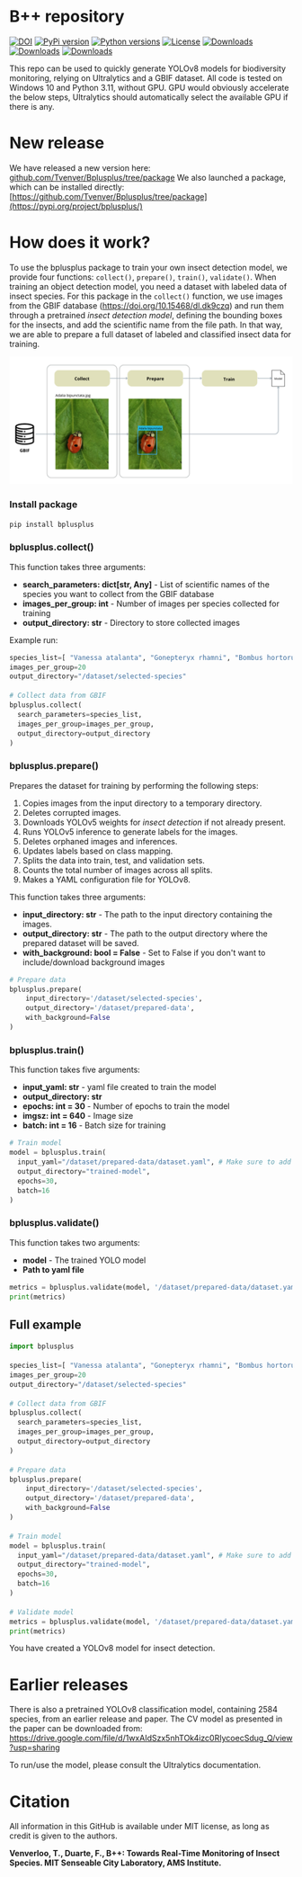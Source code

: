 # B++ repository

[![DOI](https://zenodo.org/badge/765250194.svg)](https://zenodo.org/badge/latestdoi/765250194) 
[![PyPi version](https://img.shields.io/pypi/v/bplusplus.svg)](https://pypi.org/project/bplusplus/)
[![Python versions](https://img.shields.io/pypi/pyversions/bplusplus.svg)](https://pypi.org/project/bplusplus/)
[![License](https://img.shields.io/pypi/l/bplusplus.svg)](https://pypi.org/project/bplusplus/)
[![Downloads](https://static.pepy.tech/badge/bplusplus)](https://pepy.tech/project/bplusplus)
[![Downloads](https://static.pepy.tech/badge/bplusplus/month)](https://pepy.tech/project/bplusplus)
[![Downloads](https://static.pepy.tech/badge/bplusplus/week)](https://pepy.tech/project/bplusplus)

This repo can be used to quickly generate YOLOv8 models for biodiversity monitoring, relying on Ultralytics and a GBIF dataset.
All code is tested on Windows 10 and Python 3.11, without GPU. GPU would obviously accelerate the below steps, Ultralytics should automatically select the available GPU if there is any.

# New release
We have released a new version here: [github.com/Tvenver/Bplusplus/tree/package](https://github.com/Tvenver/Bplusplus/tree/package)
We also launched a package, which can be installed directly: [https://github.com/Tvenver/Bplusplus/tree/package](https://pypi.org/project/bplusplus/)

# How does it work?

To use the bplusplus package to train your own insect detection model, we provide four functions: `collect()`, `prepare()`, `train()`, `validate()`. When training an object detection model, you need a dataset with labeled data of insect species. For this package in the `collect()` function, we use images from the GBIF database (https://doi.org/10.15468/dl.dk9czq) and run them through a pretrained *insect detection model*, defining the bounding boxes for the insects, and add the scientific name from the file path. In that way, we are able to prepare a full dataset of labeled and classified insect data for training. 

![Bplusplus overview](./bplusplus2-overview.png)

### Install package

```python
pip install bplusplus
```

### bplusplus.collect()

This function takes three arguments: 
- **search_parameters: dict[str, Any]** - List of scientific names of the species you want to collect from the GBIF database 
- **images_per_group: int** - Number of images per species collected for training
- **output_directory: str** - Directory to store collected images

Example run: 
```python
species_list=[ "Vanessa atalanta", "Gonepteryx rhamni", "Bombus hortorum"] 
images_per_group=20 
output_directory="/dataset/selected-species"

# Collect data from GBIF
bplusplus.collect(
  search_parameters=species_list,
  images_per_group=images_per_group,
  output_directory=output_directory
)
```

### bplusplus.prepare()

Prepares the dataset for training by performing the following steps:
  1. Copies images from the input directory to a temporary directory.
  2. Deletes corrupted images.
  3. Downloads YOLOv5 weights for *insect detection* if not already present.
  4. Runs YOLOv5 inference to generate labels for the images.
  5. Deletes orphaned images and inferences.
  6. Updates labels based on class mapping.
  7. Splits the data into train, test, and validation sets.
  8. Counts the total number of images across all splits.
  9. Makes a YAML configuration file for YOLOv8.

This function takes three arguments: 
- **input_directory: str** - The path to the input directory containing the images.
- **output_directory: str** - The path to the output directory where the prepared dataset will be saved.
- **with_background: bool = False** - Set to False if you don't want to include/download background images

```python
# Prepare data 
bplusplus.prepare(
    input_directory='/dataset/selected-species',
    output_directory='/dataset/prepared-data',
    with_background=False 
)
```

### bplusplus.train()

This function takes five arguments: 
- **input_yaml: str** - yaml file created to train the model
- **output_directory: str**
- **epochs: int = 30** - Number of epochs to train the model
- **imgsz: int = 640** - Image size 
- **batch: int = 16** - Batch size for training

```python
# Train model
model = bplusplus.train(
  input_yaml="/dataset/prepared-data/dataset.yaml", # Make sure to add the correct path
  output_directory="trained-model",
  epochs=30, 
  batch=16 
)
```

### bplusplus.validate()

This function takes two arguments: 
- **model** - The trained YOLO model
- **Path to yaml file** 

```python
metrics = bplusplus.validate(model, '/dataset/prepared-data/dataset.yaml')
print(metrics)
```



## Full example
```python
import bplusplus

species_list=[ "Vanessa atalanta", "Gonepteryx rhamni", "Bombus hortorum"] 
images_per_group=20 
output_directory="/dataset/selected-species"

# Collect data from GBIF
bplusplus.collect(
  search_parameters=species_list,
  images_per_group=images_per_group,
  output_directory=output_directory
)

# Prepare data 
bplusplus.prepare(
    input_directory='/dataset/selected-species',
    output_directory='/dataset/prepared-data',
    with_background=False 
)

# Train model
model = bplusplus.train(
  input_yaml="/dataset/prepared-data/dataset.yaml", # Make sure to add the correct path
  output_directory="trained-model",
  epochs=30, 
  batch=16 
)

# Validate model
metrics = bplusplus.validate(model, '/dataset/prepared-data/dataset.yaml')
print(metrics)

```

You have created a YOLOv8 model for insect detection. 

# Earlier releases

There is also a pretrained YOLOv8 classification model, containing 2584 species, from an earlier release and paper. 
The CV model as presented in the paper can be downloaded from: https://drive.google.com/file/d/1wxAIdSzx5nhTOk4izc0RIycoecSdug_Q/view?usp=sharing

To run/use the model, please consult the Ultralytics documentation. 


# Citation

All information in this GitHub is available under MIT license, as long as credit is given to the authors.

**Venverloo, T., Duarte, F., B++: Towards Real-Time Monitoring of Insect Species. MIT Senseable City Laboratory, AMS Institute.**
